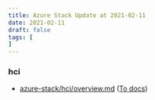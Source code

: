 ```yaml
---
title: Azure Stack Update at 2021-02-11
date: 2021-02-11
draft: false
tags: [
]
---
```


### hci
- [azure-stack/hci/overview.md](https://github.com/MicrosoftDocs/azure-stack-docs/compare/91de859..ae6314b#diff-f9fba30337eb93bcd65be05863564a1d90430459bc6fd283f6b335f7c0141703) ([To docs](https://docs.microsoft.com/en-us/azure-stack/hci/overview?WT.mc_id=AZ-MVP-5003408))
    
